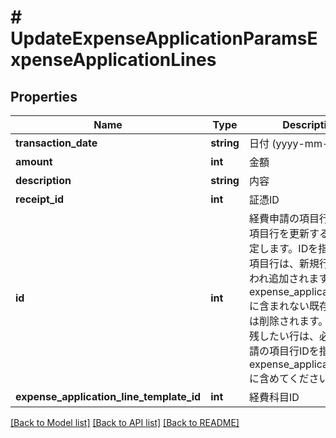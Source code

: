 # # UpdateExpenseApplicationParamsExpenseApplicationLines

## Properties

Name | Type | Description | Notes
------------ | ------------- | ------------- | -------------
**transaction_date** | **string** | 日付 (yyyy-mm-dd) | [optional] 
**amount** | **int** | 金額 | [optional] 
**description** | **string** | 内容 | [optional] 
**receipt_id** | **int** | 証憑ID | [optional] 
**id** | **int** | 経費申請の項目行ID: 既存項目行を更新する場合に指定します。IDを指定しない項目行は、新規行として扱われ追加されます。また、expense_application_linesに含まれない既存の項目行は削除されます。更新後も残したい行は、必ず経費申請の項目行IDを指定してexpense_application_linesに含めてください。 | [optional] 
**expense_application_line_template_id** | **int** | 経費科目ID | [optional] 

[[Back to Model list]](../../README.md#documentation-for-models) [[Back to API list]](../../README.md#documentation-for-api-endpoints) [[Back to README]](../../README.md)



